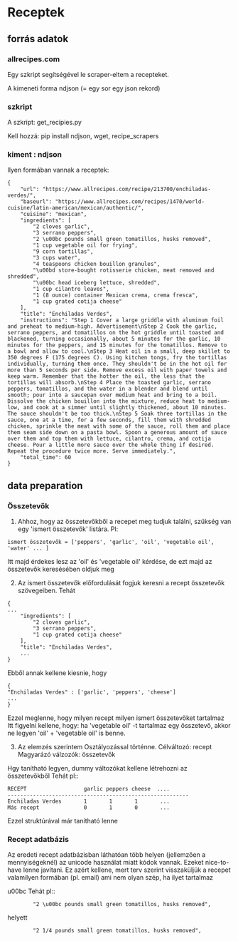 # Receptek

## forrás adatok

### allrecipes.com
Egy szkript segítségével le scraper-eltem a recepteket.

A kimeneti forma ndjson (= egy sor egy json rekord)

### szkript

A szkript: get_recipies.py

Kell hozzá:
pip install ndjson, wget, recipe_scrapers

### kiment : ndjson 
Ilyen formában vannak a receptek:
```
{
    "url": "https://www.allrecipes.com/recipe/213700/enchiladas-verdes/",
    "baseurl": "https://www.allrecipes.com/recipes/1470/world-cuisine/latin-american/mexican/authentic/",
    "cuisine": "mexican",
    "ingredients": [
        "2 cloves garlic",
        "3 serrano peppers",
        "2 \u00bc pounds small green tomatillos, husks removed",
        "1 cup vegetable oil for frying",
        "9 corn tortillas",
        "3 cups water",
        "4 teaspoons chicken bouillon granules",
        "\u00bd store-bought rotisserie chicken, meat removed and shredded",
        "\u00bc head iceberg lettuce, shredded",
        "1 cup cilantro leaves",
        "1 (8 ounce) container Mexican crema, crema fresca",
        "1 cup grated cotija cheese"
    ],
    "title": "Enchiladas Verdes",
    "instructions": "Step 1 Cover a large griddle with aluminum foil and preheat to medium-high. Advertisement\nStep 2 Cook the garlic, serrano peppers, and tomatillos on the hot griddle until toasted and blackened, turning occasionally, about 5 minutes for the garlic, 10 minutes for the peppers, and 15 minutes for the tomatillos. Remove to a bowl and allow to cool.\nStep 3 Heat oil in a small, deep skillet to 350 degrees F (175 degrees C). Using kitchen tongs, fry the tortillas individually, turning them once. They shouldn't be in the hot oil for more than 5 seconds per side. Remove excess oil with paper towels and keep warm. Remember that the hotter the oil, the less that the tortillas will absorb.\nStep 4 Place the toasted garlic, serrano peppers, tomatillos, and the water in a blender and blend until smooth; pour into a saucepan over medium heat and bring to a boil. Dissolve the chicken bouillon into the mixture, reduce heat to medium-low, and cook at a simmer until slightly thickened, about 10 minutes. The sauce shouldn't be too thick.\nStep 5 Soak three tortillas in the sauce, one at a time, for a few seconds, fill them with shredded chicken, sprinkle the meat with some of the sauce, roll them and place them seam side down on a pasta bowl. Spoon a generous amount of sauce over them and top them with lettuce, cilantro, crema, and cotija cheese. Pour a little more sauce over the whole thing if desired. Repeat the procedure twice more. Serve immediately.",
    "total_time": 60
}
```

## data preparation
### Összetevők
1) Ahhoz, hogy az összetevőkből a recepet meg tudjuk találni, szükség van egy 'ismert összetevők' listára.
Pl:
```
ismert összetevők = ['peppers', 'garlic', 'oil', 'vegetable oil', 'water' ... ]
```
Itt majd érdekes lesz az 'oil' és 'vegetable oil' kérdése, de ezt majd az összetevők keresésében oldjuk meg

2) Az ismert összetevők előfordulását fogjuk keresni a recept összetevők szövegeiben.
Tehát 
```
{
...
    "ingredients": [
        "2 cloves garlic",
        "3 serrano peppers",
        "1 cup grated cotija cheese"
    ],
    "title": "Enchiladas Verdes",
    ...
}
```
Ebből annak kellene kiesnie, hogy
```
{
"Enchiladas Verdes" : ['garlic', 'peppers', 'cheese']
...
}
```
Ezzel meglenne, hogy milyen recept milyen ismert összetevőket tartalmaz
Itt figyelni kellene, hogy:
ha 'vegetable oil' -t  tartalmaz egy összetevő, akkor ne legyen 'oil' + 'vegetable oil' is benne.

3) Az elemzés szerintem Osztályozással történne.
Célváltozó: recept
Magyarázó válzozók: összetevők

Hgy tanítható legyen, dummy változókat kellene létrehozni az összetevőkből
Tehát pl::
```
RECEPT                  garlic peppers cheese  ....
---------------------------------------------------------
Enchiladas Verdes       1       1       1       ...
Más recept              0       1       0       ...
```
Ezzel struktúrával már tanítható lenne

### Recept adatbázis
Az eredeti recept adatbázisban láthatóan több helyen (jellemzően a mennyiségeknél) az unicode használat miatt kódok vannak. Ezeket nice-to-have lenne javítani.
Ez azért kellene, mert terv szerint visszaküljük a recepet valamilyen formában (pl. email) ami nem olyan szép, ha ilyet tartalmaz

u00bc
Tehát pl::
```
        "2 \u00bc pounds small green tomatillos, husks removed",
```
helyett
```
        "2 1/4 pounds small green tomatillos, husks removed",
```






